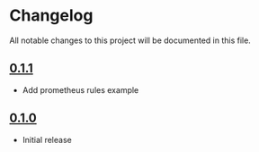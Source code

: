 # Changelog

All notable changes to this project will be documented in this file.

## [0.1.1]

- Add prometheus rules example

## [0.1.0]

- Initial release

[0.1.1]: https://github.com/4ops/ethereum-exporter/releases/tag/v0.1.1
[0.1.0]: https://github.com/4ops/ethereum-exporter/releases/tag/v0.1.0
